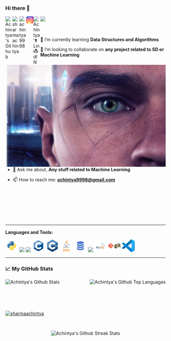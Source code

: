 ### Hi there 👋
 
<a href="https://github.com/sharmaachintya">
  <img align="left" alt="Achintya's Github" width="22px" src="https://raw.githubusercontent.com/peterthehan/peterthehan/master/assets/github.svg" />
</a> 
<!-- <a href="https://www.reddit.com/user/">
  <img align="left" alt="Achintya Shamra's Reddit" width="22px" src="https://raw.githubusercontent.com/peterthehan/peterthehan/master/assets/reddit.svg" />
</a> -->
<a href="https://www.kaggle.com/sharmaachintya" target="blank"><img align="left" src="https://raw.githubusercontent.com/rahuldkjain/github-profile-readme-generator/master/src/images/icons/Social/kaggle.svg" alt="sharmaachintya" width="22px" />
</a>
<a href="https://www.hackerrank.com/achintya9998" target="blank"><img align="left" src="https://raw.githubusercontent.com/rahuldkjain/github-profile-readme-generator/master/src/images/icons/Social/hackerrank.svg" alt="achintya9998" width="22px" />
</a>
<a href="https://instagram.com/sharma__achintya">
  <img align="left" alt="Achintya Sharma | Instagram" width="22px" src="https://raw.githubusercontent.com/edent/SuperTinyIcons/62e8265899720b173180bab152e5e0e5ff7dce30/images/svg/instagram.svg" />
</a>
<a href="https://www.linkedin.com/in/achintya-sharma-aa3a191b1/">
  <img align="left" alt="Achintya's LinkedIN" width="22px" src="https://raw.githubusercontent.com/peterthehan/peterthehan/master/assets/linkedin.svg" />
</a>
<!-- <a href="https://open.spotify.com/user/">
  <img align="left" alt="Achintya's Spotify" width="22px" src="https://raw.githubusercontent.com/peterthehan/peterthehan/master/assets/spotify.svg" />
</a> -->

![](https://visitor-badge.glitch.me/badge?page_id=sharmaachintya) 

<br>

  <img align="right" alt="Code" src="https://raw.githubusercontent.com/sharmaachintya/sharmaachintya/main/AI.jpg?raw=true" width="500" height="320" />

- 🌱 I’m currently learning **Data Structures and Algorithms**

- 👯 I’m looking to collaborate on **any project related to SD or Machine Learning**

- 💬 Ask me about, **Any stuff related to Machine Learning**

- 📫 How to reach me: **achintya9998@gmail.com**

<br></br>

<br> <br> <br>
<hr>

**Languages and Tools:**  

<code><img height="40" src="https://raw.githubusercontent.com/github/explore/80688e429a7d4ef2fca1e82350fe8e3517d3494d/topics/python/python.png"></code>
<code><img height="40" src="https://user-images.githubusercontent.com/77210430/121658714-3a438580-cabf-11eb-9d23-cdaa360b2268.png"></code>
<code><img height="40" src="https://user-images.githubusercontent.com/77210430/121661848-441ab800-cac2-11eb-9bb0-41e2e9c2fda0.png"></code>
<code><img height="40" src="https://raw.githubusercontent.com/github/explore/80688e429a7d4ef2fca1e82350fe8e3517d3494d/topics/c/c.png"></code>
<code><img height="40" src="https://raw.githubusercontent.com/github/explore/80688e429a7d4ef2fca1e82350fe8e3517d3494d/topics/cpp/cpp.png"></code>
<code><img height="40" src="https://raw.githubusercontent.com/github/explore/80688e429a7d4ef2fca1e82350fe8e3517d3494d/topics/java/java.png"></code>
<code><img height="40" src="https://raw.githubusercontent.com/github/explore/80688e429a7d4ef2fca1e82350fe8e3517d3494d/topics/sql/sql.png"></code>
<code><img height="40" src="https://raw.githubusercontent.com/githup891/SY91/80688e429a7d4ef2fca1e82350fe8e3517d3494d/topics/jupyter-notebook/jupyter-notebook.png"></code>
<code><img height="40" src="https://raw.githubusercontent.com/github/explore/80688e429a7d4ef2fca1e82350fe8e3517d3494d/topics/mysql/mysql.png"></code>
<code><img height="40" src="https://raw.githubusercontent.com/github/explore/80688e429a7d4ef2fca1e82350fe8e3517d3494d/topics/git/git.png"></code>
<code><img height="40" src="https://raw.githubusercontent.com/github/explore/80688e429a7d4ef2fca1e82350fe8e3517d3494d/topics/visual-studio-code/visual-studio-code.png"></code>

___

### 📈 My GitHub Stats

<p align="left"> 
<img src="https://github-readme-stats.vercel.app/api?username=sharmaachintya&show_icons=true&count_private=true&line_height=30&theme=vision-friendly-dark" alt="Achintya's Github Stats">
<img align="right" src="https://github-readme-stats.vercel.app/api/top-langs/?username=sharmaachintya" alt="Achintya's Github Top Languages">
<br> <br> <br> <br> <br>
</p>
<p align="left"> <a href="https://github.com/ryo-ma/github-profile-trophy"><img src="https://github-profile-trophy.vercel.app/?username=sharmaachintya&margin-w=15&margin-h=15&no-bg=true&theme=darkhub" alt="sharmaachintya" /></a> </p>
<br>
<p align="center"><img src="http://github-readme-streak-stats.herokuapp.com?user=sharmaachintya&theme=vision-friendly-dark&hide_border=true" alt="Achintya's Github Streak Stats" ></p>

